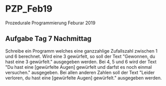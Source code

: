 # PZP_Feb19
Prozedurale Programmierung Feburar 2019
## Aufgabe Tag 7 Nachmittag
Schreibe ein Programm welches eine ganzzahlige Zufallszahl zwischen 1 und 6 berechnet. Wird eine 3 gewürfelt, so soll der Text "Gewonnen, du hast eine 3 gewürfelt." ausgegeben werden. Bei 4, 5 und 6 wird der Text "Du hast eine [gewürfelte Augen] gewürfelt und darfst es noch einmal versuchen." ausgegeben. Bei allen anderen Zahlen soll der Text "Leider verloren, du hast eine [gewürfelte Augen] gewürfelt." ausgegeben werden.<br>
